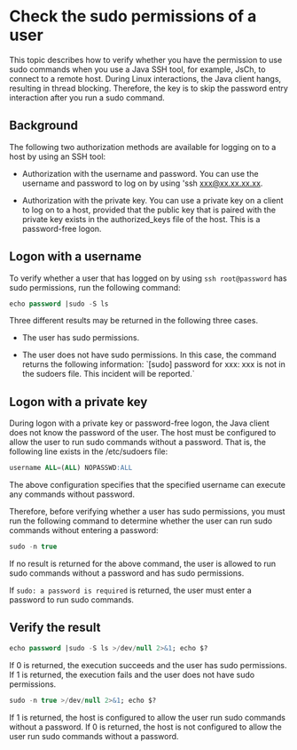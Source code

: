 Check the sudo permissions of a user
=========================================================

This topic describes how to verify whether you have the permission to use sudo commands when you use a Java SSH tool, for example, JsCh, to connect to a remote host. During Linux interactions, the Java client hangs, resulting in thread blocking. Therefore, the key is to skip the password entry interaction after you run a sudo command.

Background
-------------------------------

The following two authorization methods are available for logging on to a host by using an SSH tool:

* Authorization with the username and password. You can use the username and password to log on by using 'ssh xxx@xx.xx.xx.xx.

* Authorization with the private key. You can use a private key on a client to log on to a host, provided that the public key that is paired with the private key exists in the authorized_keys file of the host. This is a password-free logon.

Logon with a username
------------------------------------------

To verify whether a user that has logged on by using `ssh root@password` has sudo permissions, run the following command:

```sql
echo password |sudo -S ls
```

Three different results may be returned in the following three cases.

* The user has sudo permissions.

* The user does not have sudo permissions. In this case, the command returns the following information: \`\[sudo\] password for xxx: xxx is not in the sudoers file. This incident will be reported.\`

Logon with a private key
---------------------------------------------

During logon with a private key or password-free logon, the Java client does not know the password of the user. The host must be configured to allow the user to run sudo commands without a password. That is, the following line exists in the /etc/sudoers file:

```sql
username ALL=(ALL) NOPASSWD:ALL
```

The above configuration specifies that the specified username can execute any commands without password.

Therefore, before verifying whether a user has sudo permissions, you must run the following command to determine whether the user can run sudo commands without entering a password:

```sql
sudo -n true
```

If no result is returned for the above command, the user is allowed to run sudo commands without a password and has sudo permissions.

If `sudo: a password is required` is returned, the user must enter a password to run sudo commands.

Verify the result
--------------------------------------

```sql
echo password |sudo -S ls >/dev/null 2>&1; echo $?
```

If 0 is returned, the execution succeeds and the user has sudo permissions. If 1 is returned, the execution fails and the user does not have sudo permissions.

```sql
sudo -n true >/dev/null 2>&1; echo $?
```

If 1 is returned, the host is configured to allow the user run sudo commands without a password. If 0 is returned, the host is not configured to allow the user run sudo commands without a password.
